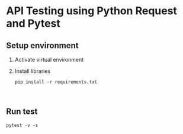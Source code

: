 # API Testing using Python Request and Pytest

Setup environment
--------

1. Activate virtual environment

2. Install libraries
  
    ```shell
    pip install -r requirements.txt
    ```
</br>

Run test
--------

  ```shell
  pytest -v -s
  ```